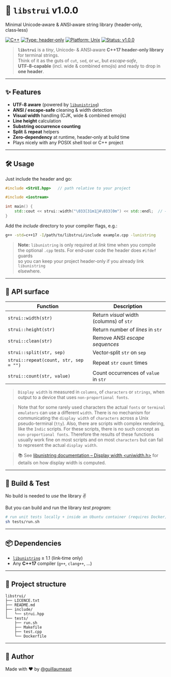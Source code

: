 # 🎨 **`libstrui` v1.0.0**

Minimal Unicode‑aware & ANSI‑aware string library (header‑only, class‑less)

[![C++](https://img.shields.io/badge/language-C%2B%2B17-blue)](https://en.cppreference.com/)
[![Type: header‑only](https://img.shields.io/badge/type-header--only-lightgrey)](https://en.wikipedia.org/wiki/Header-only)
[![Platform: Unix](https://img.shields.io/badge/platform-Unix-darkgreen)](https://en.wikipedia.org/wiki/Unix)
[![Status: v1.0.0](https://img.shields.io/badge/status-v1.0.0-brightgreen)](https://github.com/guillaumeast/libstrui/releases/tag/v1.0.0)

> **`libstrui`** is a *tiny*, Unicode‑ & ANSI‑aware **C++17 header‑only library** for terminal strings.  
> Think of it as the guts of `cut`, `sed`, or `wc`, but *escape‑safe*, **UTF‑8‑capable** (incl. wide & combined emojis) and ready to drop in **one header**.

---

## ✨ Features

- **UTF‑8 aware** (powered by [`libunistring`](https://www.gnu.org/software/libunistring/))
- **ANSI / escape‑safe** cleaning & width detection
- **Visual width** handling (CJK, wide & combined emojis)
- **Line height** calculation
- **Substring occurrence counting**
- **Split** & **repeat** helpers
- **Zero‑dependency** at runtime, header‑only at build time
- Plays nicely with any POSIX shell tool or C++ project

---

## 🛠️ Usage

Just include the header and go:

```cpp
#include <StrUI.hpp>   // path relative to your project

#include <iostream>

int main() {
    std::cout << strui::width("\033[31m1🛑4\033[0m") << std::endl;  // → 4
}
```

Add the *include* directory to your compiler flags, e.g.:

```bash
g++ -std=c++17 -I/path/to/libstrui/include example.cpp -lunistring
```

> **Note:** `libunistring` is only required at *link* time when you compile  
> the optional `.cpp` tests. For end‑user code the header does `#ifdef` guards  
> so you can keep your project header‑only if you already link `libunistring`  
> elsewhere.

---

## 🧩 API surface

| Function                                      | Description                                   |
|-----------------------------------------------|-----------------------------------------------|
| `strui::width(str)`                           | Return *visual* width (columns) of `str`      |
| `strui::height(str)`                          | Return number of *lines* in `str`             |
| `strui::clean(str)`                           | Remove ANSI *escape sequences*                |
| `strui::split(str, sep)`                      | Vector‑split `str` on `sep`                   |
| `strui::repeat(count, str, sep = "")`         | Repeat `str` `count` times                    |
| `strui::count(str, value)`                    | Count occurrences of `value` in `str`         |

> `Display width` is measured in `columns`, of `characters` or `strings`, when output to a device that uses `non-proportional fonts`.

> Note that for some rarely used characters the actual `fonts` or `terminal emulators` can use a different `width`. There is no mechanism for communicating the `display width` of `characters` across a Unix pseudo-terminal (`tty`).
> Also, there are scripts with complex rendering, like the `Indic` scripts. For these scripts, there is no such concept as `non-proportional fonts`. Therefore the results of these functions usually work fine on most scripts and on most `characters` but can fail to represent the actual `display width`.

> 📚 See [libunistring documentation – Display width <uniwidth.h>](https://www.gnu.org/software/libunistring/manual/libunistring.html#uniwidth_002eh) for details on how display width is computed.

---

## 🚀 Build & Test

No build is needed to *use* the library ✌️

But you can build and run the library *test program*:

```bash
# run unit tests locally + inside an Ubuntu container (requires Docker)
sh tests/run.sh
```

---

## 📦 Dependencies

- [`libunistring`](https://www.gnu.org/software/libunistring/) ≥ 1.1 (link‑time only)
- Any **C++17** compiler (`g++`, `clang++`, …)

---

## 📁 Project structure

```
libstrui/
├── LICENCE.txt
├── README.md
├── include/
│   └── strui.hpp
└── tests/
    ├── run.sh
    ├── Makefile
    ├── test.cpp
    └── Dockerfile
```

---

## 👤 Author

Made with ❤️ by [@guillaumeast](https://github.com/guillaumeast)
